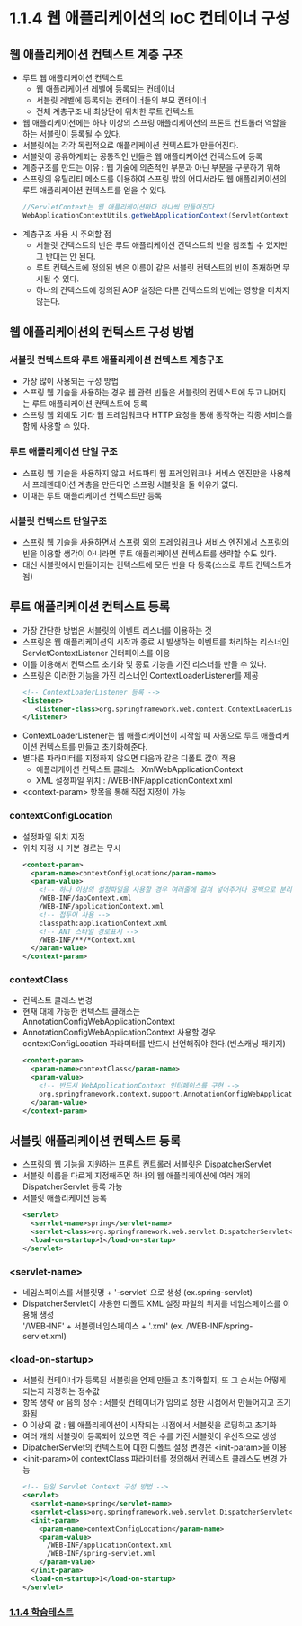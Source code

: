 # 1.1.4 웹 애플리케이션의 IoC 컨테이너 구성
## 웹 애플리케이션 컨텍스트 계층 구조
- 루트 웹 애플리케이션 컨텍스트
  + 웹 애플리케이션 레벨에 등록되는 컨테이너
  + 서블릿 레벨에 등록되는 컨테이너들의 부모 컨테이너
  + 전체 계층구조 내 최상단에 위치한 루트 컨텍스트
- 웹 애플리케이션에는 하나 이상의 스프링 애플리케이션의 프론트 컨트롤러 역할을 하는 서블릿이 등록될 수 있다.
- 서블릿에는 각각 독립적으로 애플리케이션 컨텍스트가 만들어진다.
- 서블릿이 공유하게되는 공통적인 빈들은 웹 애플리케이션 컨텍스트에 등록
- 계층구조를 만드는 이유 : 웹 기술에 의존적인 부분과 아닌 부분을 구분하기 위해
- 스프링의 유틸리티 메소드를 이용하여 스프링 밖의 어디서라도 웹 애플리케이션의 루트 애플리케이션 컨텍스트를 얻을 수 있다.
  ```java
  //ServletContext는 웹 애플리케이션마다 하나씩 만들어진다
  WebApplicationContextUtils.getWebApplicationContext(ServletContext sc)
  ```
- 계층구조 사용 시 주의할 점
  + 서블릿 컨텍스트의 빈은 루트 애플리케이션 컨텍스트의 빈을 참조할 수 있지만 그 반대는 안 된다.
  + 루트 컨텍스트에 정의된 빈은 이름이 같은 서블릿 컨텍스트의 빈이 존재하면 무시될 수 있다.
  + 하나의 컨텍스트에 정의된 AOP 설정은 다른 컨텍스트의 빈에는 영향을 미치지 않는다.

## 웹 애플리케이션의 컨텍스트 구성 방법
### 서블릿 컨텍스트와 루트 애플리케이션 컨텍스트 계층구조
- 가장 많이 사용되는 구성 방법
- 스프링 웹 기술을 사용하는 경우 웹 관련 빈들은 서블릿의 컨텍스트에 두고 나머지는 루트 애플리케이션 컨텍스트에 등록
- 스프링 웹 외에도 기타 웹 프레임워크다 HTTP 요청을 통해 동작하는 각종 서비스를 함께 사용할 수 있다.

### 루트 애플리케이션 단일 구조
- 스프링 웹 기술을 사용하지 않고 서드파티 웹 프레임워크나 서비스 엔진만을 사용해서 프레젠테이션 계층을 만든다면 스프링 서블릿을 둘 이유가 없다.
- 이때는 루트 애플리케이션 컨텍스트만 등록

### 서블릿 컨텍스트 단일구조
- 스프링 웹 기술을 사용하면서 스프링 외의 프레임워크나 서비스 엔진에서 스프링의 빈을 이용할 생각이 아니라면 루트 애플리케이션 컨텍스트를 생략할 수도 있다.
- 대신 서블릿에서 만들어지는 컨텍스트에 모든 빈을 다 등록(스스로 루트 컨텍스트가 됨)

## 루트 애플리케이션 컨텍스트 등록
- 가장 간단한 방법은 서블릿의 이벤트 리스너를 이용하는 것
- 스프링은 웹 애플리케이션의 시작과 종료 시 발생하는 이벤트를 처리하는 리스너인 ServletContextListener 인터페이스를 이용
- 이를 이용해서 컨텍스트 초기화 및 종료 기능을 가진 리스너를 만들 수 있다.
- 스프링은 이러한 기능을 가진 리스너인 ContextLoaderListener를 제공
  ```xml
  <!-- ContextLoaderListener 등록 -->
  <listener>
     <listener-class>org.springframework.web.context.ContextLoaderListener</listener-class>
  </listener>
  ```
- ContextLoaderListener는 웹 애플리케이션이 시작할 때 자동으로 루트 애플리케이션 컨텍스트를 만들고 초기화해준다.
- 별다른 파라미터를 지정하지 않으면 다음과 같은 디폴트 값이 적용
  + 애플리케이션 컨텍스트 클래스 : XmlWebApplicationContext
  + XML 설정파일 위치 : /WEB-INF/applicationContext.xml
- \<context-param> 항목을 통해 직접 지정이 가능

### contextConfigLocation
- 설정파일 위치 지정
- 위치 지정 시 기본 경로는 무시
  ```xml
  <context-param>
    <param-name>contextConfigLocation</param-name>
    <param-value>
      <!-- 하나 이상의 설정파일을 사용할 경우 여러줄에 걸쳐 넣어주거나 공백으로 분리 -->
      /WEB-INF/daoContext.xml
      /WEB-INF/applicationContext.xml
      <!-- 접두어 사용 -->
      classpath:applicationContext.xml
      <!-- ANT 스타일 경로표시 -->
      /WEB-INF/**/*Context.xml
    </param-value>
  </context-param>
  ```
### contextClass
- 컨텍스트 클래스 변경
- 현재 대체 가능한 컨텍스트 클래스는 AnnotationConfigWebApplicationContext
- AnnotationConfigWebApplicationContext 사용할 경우 contextConfigLocation 파라미터를 반드시 선언해줘야 한다.(빈스캐닝 패키지)
  ```xml
  <context-param>
    <param-name>contextClass</param-name>
    <param-value>
      <!-- 반드시 WebApplicationContext 인터페이스를 구현 -->
      org.springframework.context.support.AnnotationConfigWebApplicationContext
    </param-value>
  </context-param>
  ```

## 서블릿 애플리케이션 컨텍스트 등록
- 스프링의 웹 기능을 지원하는 프론트 컨트롤러 서블릿은 DispatcherServlet
- 서블릿 이름을 다르게 지정해주면 하나의 웹 애플리케이션에 여러 개의 DispatcherServlet 등록 가능
- 서블릿 애플리케이션 등록
  ```xml
  <servlet>
    <servlet-name>spring</servlet-name>
    <servlet-class>org.springframework.web.servlet.DispatcherServlet</servlet-class>
    <load-on-startup>1</load-on-startup>
  </servlet>
  ```

### \<servlet-name>
- 네임스페이스를 서블릿명 + '-servlet' 으로 생성 (ex.spring-servlet)
- DispatcherServlet이 사용한 디폴트 XML 설정 파일의 위치를 네임스페이스를 이용해 생성  
  '/WEB-INF' + 서블릿네임스페이스 + '.xml' (ex. /WEB-INF/spring-servlet.xml)

### \<load-on-startup>
- 서블릿 컨테이너가 등록된 서블릿을 언제 만들고 초기화할지, 또 그 순서는 어떻게 되는지 지정하는 정수값
- 항목 생략 or 음의 정수 : 서블릿 컨테이너가 임의로 정한 시점에서 만들어지고 초기화됨
- 0 이상의 값 : 웹 애플리케이션이 시작되는 시점에서 서블릿을 로딩하고 초기화
- 여러 개의 서블릿이 등록되어 있으면 작은 수를 가진 서블릿이 우선적으로 생성
- DipatcherServlet의 컨텍스트에 대한 디폴트 설정 변경은 \<init-param>을 이용
- \<init-param>에 contextClass 파라미터를 정의해서 컨텍스트 클래스도 변경 가능
  ```xml
  <!-- 단일 Servlet Context 구성 방법 -->
  <servlet>
    <servlet-name>spring</servlet-name>
    <servlet-class>org.springframework.web.servlet.DispatcherServlet</servlet-class>
    <init-param>
      <param-name>contextConfigLocation</param-name>
      <param-value>
        /WEB-INF/applicationContext.xml
        /WEB-INF/spring-servlet.xml
      </param-value>
    </init-param>
    <load-on-startup>1</load-on-startup>
  </servlet>
  ```
  
### [1.1.4 학습테스트](./src/main/test/java/springbook/learningtest/spring/ioc/bean/ContextTest.java)